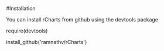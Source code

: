 #Installation

You can install rCharts from github using the devtools package

require(devtools)

install_github('ramnathv/rCharts')
